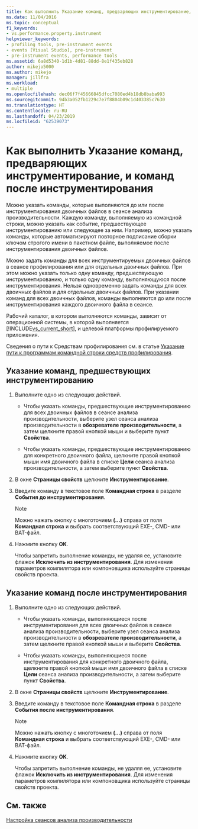 ```yaml
---
title: Как выполнить Указание команд, предваряющих инструментирование, и команд после инструментирования | Документация Майкрософт
ms.date: 11/04/2016
ms.topic: conceptual
f1_keywords:
- vs.performance.property.instrument
helpviewer_keywords:
- profiling tools, pre-instrument events
- events [Visual Studio], pre-instrument
- pre-instrument events, performance tools
ms.assetid: 6a8d5340-1d1b-4d81-88dd-8e1f435eb828
author: mikejo5000
ms.author: mikejo
manager: jillfra
ms.workload:
- multiple
ms.openlocfilehash: dec06f7f45666845dfcc7080ed4b18db8baba993
ms.sourcegitcommit: 94b3a052fb1229c7e7f8804b09c1d403385c7630
ms.translationtype: HT
ms.contentlocale: ru-RU
ms.lasthandoff: 04/23/2019
ms.locfileid: "62539073"
---
```

# <a name="how-to-specify-pre--and-post-instrument-commands"></a>Как выполнить Указание команд, предваряющих инструментирование, и команд после инструментирования

Можно указать команды, которые выполняются до или после инструментирования двоичных файлов в сеансе анализа производительности. Каждую команду, выполняемую из командной строки, можно указать как событие, предшествующее инструментированию или следующее за ним. Например, можно указать команды, которые автоматизируют повторное подписание сборки ключом строгого имени в пакетном файле, выполняемое после инструментирования двоичных файлов.

Можно задать команды для всех инструментируемых двоичных файлов в сеансе профилирования или для отдельных двоичных файлов. При этом можно указать только одну команду, предшествующую инструментированию, и только одну команду, выполняющуюся после инструментирования. Нельзя одновременно задать команды для всех двоичных файлов и для отдельных двоичных файлов. При указании команд для всех двоичных файлов, команды выполняются до или после инструментирования каждого двоичного файла в сеансе.

Рабочий каталог, в котором выполняются команды, зависит от операционной системы, в которой выполняется [!INCLUDE[vs_current_short](../code-quality/includes/vs_current_short_md.md)], и целевой платформы профилируемого приложения.

Сведения о пути к Средствам профилирования см. в статье [Указание пути к программам командной строки средств профилирования](../profiling/specifying-the-path-to-profiling-tools-command-line-tools.md).

## <a name="to-specify-pre-instrument-commands"></a>Указание команд, предшествующих инструментированию

1. Выполните одно из следующих действий.

    - Чтобы указать команды, предшествующие инструментированию для всех двоичных файлов в сеансе анализа производительности, выберите узел сеанса анализа производительности в **обозревателе производительности**, а затем щелкните правой кнопкой мыши и выберите пункт **Свойства**.

    - Чтобы указать команды, предшествующие инструментированию для конкретного двоичного файла, щелкните правой кнопкой мыши имя двоичного файла в списке **Цели** сеанса анализа производительности, а затем выберите пункт **Свойства**.

2. В окне **Страницы свойств** щелкните **Инструментирование**.

3. Введите команду в текстовое поле **Командная строка** в разделе **События до инструментирования**.

    > [!NOTE]
    > Можно нажать кнопку с многоточием **(...)** справа от поля **Командная строка** и выбрать соответствующий EXE-, CMD- или BAT-файл.

4. Нажмите кнопку **ОК**.

     Чтобы запретить выполнение команды, не удаляя ее, установите флажок **Исключить из инструментирования**. Для изменения параметров компилятора или компоновщика используйте страницы свойств проекта.

## <a name="to-specify-post-instrument-commands"></a>Указание команд после инструментирования

1. Выполните одно из следующих действий.

    - Чтобы указать команды, выполняющиеся после инструментирования для всех двоичных файлов в сеансе анализа производительности, выберите узел сеанса анализа производительности в **обозревателе производительности**, а затем щелкните правой кнопкой мыши и выберите **Свойства**.

    - Чтобы указать команды, выполняющиеся после инструментирования для конкретного двоичного файла, щелкните правой кнопкой мыши имя двоичного файла в списке **Цели** сеанса анализа производительности, а затем выберите пункт **Свойства**.

2. В окне **Страницы свойств** щелкните **Инструментирование**.

3. Введите команду в текстовое поле **Командная строка** в разделе **События после инструментирования**.

    > [!NOTE]
    > Можно нажать кнопку с многоточием **(...)** справа от поля **Командная строка** и выбрать соответствующий EXE-, CMD- или BAT-файл.

4. Нажмите кнопку **ОК**.

     Чтобы запретить выполнение команды, не удаляя ее, установите флажок **Исключить из инструментирования**. Для изменения параметров компилятора или компоновщика используйте страницы свойств проекта.

## <a name="see-also"></a>См. также

[Настройка сеансов анализа производительности](../profiling/configuring-performance-sessions.md)
